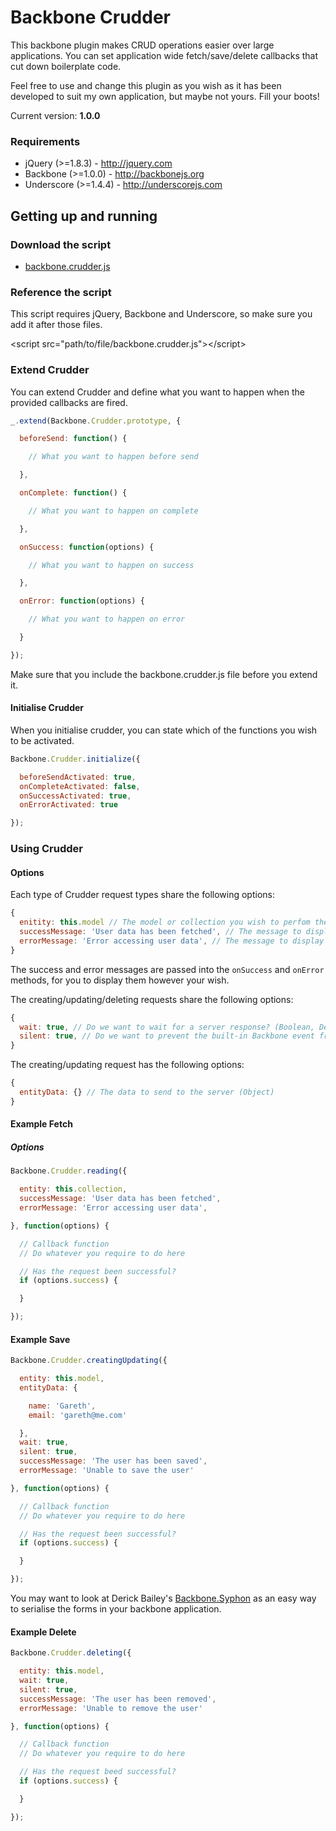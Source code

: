 # Backbone Crudder

This backbone plugin makes CRUD operations easier over large applications. You can set application wide fetch/save/delete callbacks that cut down boilerplate code.

Feel free to use and change this plugin as you wish as it has been developed to suit my own application, but maybe not yours. Fill your boots!

Current version: **1.0.0**

### Requirements

* jQuery (>=1.8.3) - http://jquery.com
* Backbone (>=1.0.0) - http://backbonejs.org
* Underscore (>=1.4.4) - http://underscorejs.com

## Getting up and running

### Download the script

* [backbone.crudder.js](https://raw.github.com/garethadavies/backbone.crudder/master/backbone.crudder.js)

### Reference the script

This script requires jQuery, Backbone and Underscore, so make sure you add it after those files.

&lt;script src=&quot;path/to/file/backbone.crudder.js&quot;&gt;&lt;/script&gt;

### Extend Crudder
You can extend Crudder and define what you want to happen when the provided callbacks are fired.

```js
_.extend(Backbone.Crudder.prototype, {

  beforeSend: function() {

    // What you want to happen before send

  },

  onComplete: function() {

    // What you want to happen on complete

  },

  onSuccess: function(options) {

    // What you want to happen on success

  },

  onError: function(options) {

    // What you want to happen on error

  }

});
```

Make sure that you include the backbone.crudder.js file before you extend it.

#### Initialise Crudder
When you initialise crudder, you can state which of the functions you wish to be activated.

```js
Backbone.Crudder.initialize({

  beforeSendActivated: true,
  onCompleteActivated: false,
  onSuccessActivated: true,
  onErrorActivated: true

});
```

### Using Crudder

#### Options

Each type of Crudder request types share the following options:

```js
{
  enitity: this.model // The model or collection you wish to perfom the operation on {model or collection}
  successMessage: 'User data has been fetched', // The message to display on a successful request {String}
  errorMessage: 'Error accessing user data', // The message to display on a request error {String}
}
```

The success and error messages are passed into the ```onSuccess``` and ```onError``` methods, for you to display them however your wish.

The creating/updating/deleting requests share the following options:

```js
{
  wait: true, // Do we want to wait for a server response? (Boolean, Default: true)
  silent: true, // Do we want to prevent the built-in Backbone event from being triggered (Boolean, Default: false)
}
```

The creating/updating request has the following options:

```js
{
  entityData: {} // The data to send to the server (Object)
}
```

#### Example Fetch

##### Options

```js
Backbone.Crudder.reading({

  entity: this.collection,
  successMessage: 'User data has been fetched',
  errorMessage: 'Error accessing user data',

}, function(options) {

  // Callback function
  // Do whatever you require to do here

  // Has the request been successful?
  if (options.success) {

  }

});
```

#### Example Save

```js
Backbone.Crudder.creatingUpdating({

  entity: this.model,
  entityData: {

    name: 'Gareth',
    email: 'gareth@me.com'

  },
  wait: true,
  silent: true,
  successMessage: 'The user has been saved',
  errorMessage: 'Unable to save the user'

}, function(options) {

  // Callback function
  // Do whatever you require to do here

  // Has the request been successful?
  if (options.success) {

  }

});
```

You may want to look at Derick Bailey's [Backbone.Syphon](https://github.com/derickbailey/backbone.syphon) as an easy way to serialise the forms in your backbone application.

#### Example Delete

```js
Backbone.Crudder.deleting({

  entity: this.model,
  wait: true,
  silent: true,
  successMessage: 'The user has been removed',
  errorMessage: 'Unable to remove the user'

}, function(options) {

  // Callback function
  // Do whatever you require to do here

  // Has the request beed successful?
  if (options.success) {

  }

});
```